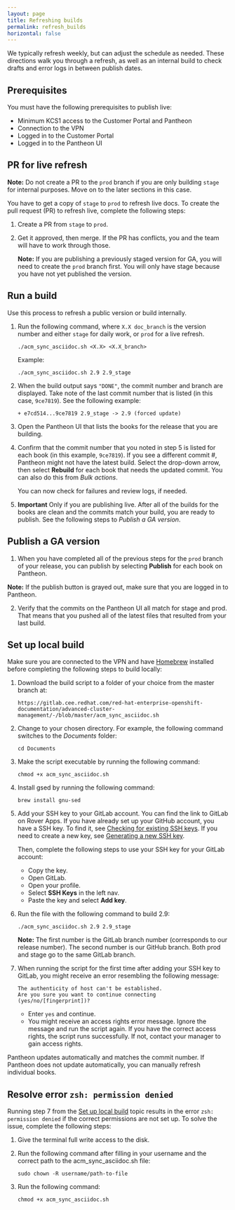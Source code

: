 ```yaml
---
layout: page
title: Refreshing builds
permalink: refresh_builds
horizontal: false
---
```


We typically refresh weekly, but can adjust the schedule as needed. These directions walk you through a refresh, as well as an internal build to check drafts and error logs in between publish dates.

## Prerequisites

You must have the following prerequisites to publish live:

- Minimum KCS1 access to the Customer Portal and Pantheon
- Connection to the VPN
- Logged in to the Customer Portal
- Logged in to the Pantheon UI 

## PR for live refresh

**Note:** Do not create a PR to the `prod` branch if you are only building `stage` for internal purposes. Move on to the later sections in this case.

You have to get a copy of `stage` to `prod` to refresh live docs. To create the pull request (PR) to refresh live, complete the following steps:

1. Create a PR from `stage` to `prod`. 

2. Get it approved, then merge. If the PR has conflicts, you and the team will have to work through those.

   **Note:** If you are publishing a previously staged version for GA, you will need to create the `prod` branch first. You will only have stage because you have not yet published the version.
  
## Run a build

Use this process to refresh a public version or build internally.

1. Run the following command, where `X.X doc_branch` is the version number and either `stage` for daily work, or `prod` for a live refresh. 

   ```
   ./acm_sync_asciidoc.sh <X.X> <X.X_branch>
   ```
   Example:

   ```
   ./acm_sync_asciidoc.sh 2.9 2.9_stage 
   ```
   
2. When the build output says `"DONE"`, the commit number and branch are displayed. Take note of the last commit number that is listed (in this case, `9ce7819`). See the following example:

   ```
   + e7cd514...9ce7819 2.9_stage -> 2.9 (forced update)
   ```

3. Open the Pantheon UI that lists the books for the release that you are building. 

4. Confirm that the commit number that you noted in step 5 is listed for each book (in this example, `9ce7819`). If you see a different commit #, Pantheon might not have the latest build. Select the drop-down arrow, then select **Rebuild** for each book that needs the updated commit. You can also do this from _Bulk actions_. 

   You can now check for failures and review logs, if needed.

5. **Important** Only if you are publishing live. After all of the builds for the books are clean and the commits match your build, you are ready to publish. See the following steps to _Publish a GA version_.

## Publish a GA version
   
1. When you have completed all of the previous steps for the `prod` branch of your release, you can publish by selecting **Publish** for each book on Pantheon.

**Note:** If the publish button is grayed out, make sure that you are logged in to Pantheon. 

2. Verify that the commits on the Pantheon UI all match for stage and prod. That means that you pushed all of the latest files that resulted from your last build.

## Set up local build

Make sure you are connected to the VPN and have [Homebrew](https://brew.sh/) installed before completing the following steps to build locally:

1. Download the build script to a folder of your choice from the master branch at: 

   ```
   https://gitlab.cee.redhat.com/red-hat-enterprise-openshift-documentation/advanced-cluster-management/-/blob/master/acm_sync_asciidoc.sh
   ```

2. Change to your chosen directory. For example, the following command switches to the _Documents_ folder:

   ```
   cd Documents
   ```

3. Make the script executable by running the following command:

   ```
   chmod +x acm_sync_asciidoc.sh
   ```

4. Install gsed by running the following command:

   ```
   brew install gnu-sed
   ```

5. Add your SSH key to your GitLab account. You can find the link to GitLab on Rover Apps. If you have already set up your GitHub account, you have a SSH key. To find it, see [Checking for existing SSH keys](https://docs.github.com/en/authentication/connecting-to-github-with-ssh/checking-for-existing-ssh-keys). If you need to create a new key, see [Generating a new SSH key](https://docs.github.com/en/authentication/connecting-to-github-with-ssh/generating-a-new-ssh-key-and-adding-it-to-the-ssh-agent).

   Then, complete the following steps to use your SSH key for your GitLab account:
   - Copy the key.
   - Open GitLab.
   - Open your profile.
   - Select **SSH Keys** in the left nav.
   - Paste the key and select **Add key**.   
      
6. Run the file with the following command to build 2.9:

   ```
   ./acm_sync_asciidoc.sh 2.9 2.9_stage
   ```

   **Note:** The first number is the GitLab branch number (corresponds to our release number). The second number is our GitHub branch. Both prod and stage go to the same GitLab branch.

7. When running the script for the first time after adding your SSH key to GitLab, you might receive an error resembling the following message:

   ```
   The authenticity of host can't be established.
   Are you sure you want to continue connecting (yes/no/[fingerprint])?
   ```

   - Enter `yes` and continue.
   - You might receive an access rights error message. Ignore the message and run the script again. If you have the correct access rights, the script runs successfully. If not, contact your manager to gain access rights.
  
Pantheon updates automatically and matches the commit number. If Pantheon does not update automatically, you can manually refresh individual books.

## Resolve error `zsh: permission denied`

Running step 7 from the [Set up local build](#set-up-local-build) topic results in the error `zsh: permission denied` if the correct permissions are not set up. To solve the issue, complete the following steps:

1. Give the terminal full write access to the disk.
2. Run the following command after filling in your username and the correct path to the acm_sync_asciidoc.sh file:
   
   ```
   sudo chown -R username/path-to-file
   ```
   
3. Run the following command:

   ```
   chmod +x acm_sync_asciidoc.sh
   ```
